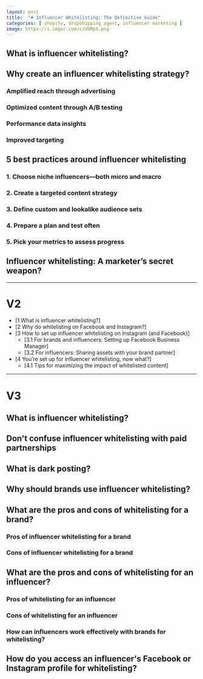 ```yaml
---
layout: post
title:  "# Influencer Whitelisting: The Definitive Guide"
categories: [ shopify, dropshipping agent, influencer marketing ]
image: https://i.imgur.com/czVOMpX.png
---
```


## **What is influencer whitelisting?**
## **Why create an influencer whitelisting strategy?**
### **Amplified reach through advertising**
### **Optimized content through A/B testing**
### **Performance data insights**
### **Improved targeting**
## **5 best practices around influencer whitelisting**
### 1. Choose niche influencers—both micro and macro
### **2. Create a targeted content strategy**
### **3. Define custom and lookalike audience sets**
### **4. Prepare a plan and test often**
### 5. Pick your metrics to assess progress
## **Influencer whitelisting: A marketer’s secret weapon?**

---
# V2
-   [1  What is influencer whitelisting?]
-   [2  Why do whitelisting on Facebook and Instagram?]
-   [3  How to set up influencer whitelisting on Instagram (and Facebook)]
    -   [3.1  For brands and influencers: Setting up Facebook Business Manager]
    -   [3.2  For influencers: Sharing assets with your brand partner]
-   [4  You’re set up for influencer whitelisting, now what?]
    -   [4.1  Tips for maximizing the impact of whitelisted content]

---
# V3
## What is influencer whitelisting?
## Don't confuse influencer whitelisting with paid partnerships
## What is dark posting?
## Why should brands use influencer whitelisting?
## What are the pros and cons of whitelisting for a brand?
### Pros of influencer whitelisting for a brand
### Cons of influencer whitelisting for a brand
## What are the pros and cons of whitelisting for an influencer?
### Pros of whitelisting for an influencer
### Cons of whitelisting for an influencer
### How can influencers work effectively with brands for whitelisting?
## How do you access an influencer's Facebook or Instagram profile for whitelisting?
<!--stackedit_data:
eyJoaXN0b3J5IjpbNzA5MDM0OTA0LC0xNTk1Mzk0NTcxXX0=
-->